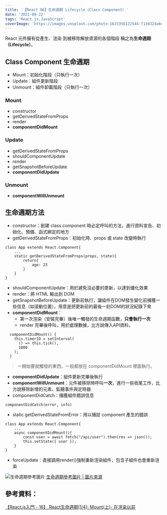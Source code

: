 ```yaml
---
title: '【React 06】生命週期 Lifecycle（Class Component）'
date: '2021-09-22'
tags: 'React.js,JavaScript'
coverImage: 'https://images.unsplash.com/photo-1633356122544-f134324a6cee?ixlib=rb-1.2.1&ixid=MnwxMjA3fDB8MHxwaG90by1wYWdlfHx8fGVufDB8fHx8&auto=format&fit=crop&w=870&q=80'
---
```



React 元件擁有從產生、渲染
到被移除解放資源的各個階段
稱之為**生命週期（Lifecycle）**。

## Class Component 生命週期
- Mount：初始化階段（只執行一次）
- Update：組件更新階段
- Unmount：組件卸載階段（只執行一次）


### Mount
- constructor
- getDerivedStateFromProps
- render
- **componentDidMount**


### Update
- getDerivedStateFromProps
- shouldComponentUpdate
- render
- getSnapshotBeforeUpdate
- **componentDidUpdate**


### Unmount
- **componentWillUnmount**


## 生命週期方法
- constructor：創建 class component 時必定呼叫的方法，進行資料宣告、初始化、預備、函式綁定的地方
- getDerivedStateFromProps：初始化時、props 或 state 改變時執行
```
class App extends React.Component{
	...
	static getDerivedStateFromProps(props, state){
		return{
			age: 23
		}
	}
}
```
- shouldComponentUpdate：用於避免沒必要的更新，以達到優化效果
- render：將 HTML 輸出到 DOM
- getSnapshotBeforeUpdate：更新前執行，讓組件在DOM發生變化前捕獲一些信息（如滾動位置），用意是把更新前的最後一刻DOM的狀況紀錄下來
- **componentDidMount**：
	- 第一次渲染（安裝完畢）後唯一觸發的生命週期函數，**只會執行一次**
	- render 完畢後呼叫，用於處理數據，比方說傳入API資料，
```
  componentDidMount() {
    this.timerID = setInterval(
      () => this.tick(),
      1000
    );
  }
```
> 一開始要就觸發的東西，一般都放在 componentDidMount 裡面執行。
- **componentDidUpdate**：組件更新完畢後執行
- **componentWillUnmount**：元件被移除時呼叫**一次**，進行一些收尾工作，比方說移除新增的元素、監聽事件與定時器
- componentDidCatch：捕獲組件錯誤信息
```
componentDidCatch(error, info)
```
- static getDerivedStateFromError：用以捕捉 component 產生的錯誤
```
class App extends React.Component{
	...
	async componentDidMount(){
		const user = await fetch("/api/user").then(res => json());
		this.setState({ user });
	}
}
```
- forceUpdate：直接調用render()強制重新渲染組件，包含子組件也會重新渲染

![生命週期參考圖片](https://miro.medium.com/max/3348/1*cEWErpe-oY-_S1dOaT1NtA.jpeg)
[生命週期參考圖片 | 圖片來源](https://twitter.com/dan_abramov/status/981712092611989509)


## 參考資料：
[【React.js入門 - 16】 React生命週期(1/4): Mount(上)- 在渲染以前](https://ithelp.ithome.com.tw/articles/10221346)
